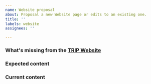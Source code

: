 ```yaml
---
name: Website proposal
about: Proposal a new Website page or edits to an existing one.
title: ''
labels: website
assignees: ''

---
```


### What's missing from the [TRIP Website](https://trip.dev)
<!-- Read before creating your first issue: https://guides.trip.dev/contributing/contributing-to-trip -->


<!-- Include your examples, templates, and evidence from users here -->

### Expected content
<!-- Tell us what content should be present -->

### Current content
<!-- Tell us what current content is present instead -->
